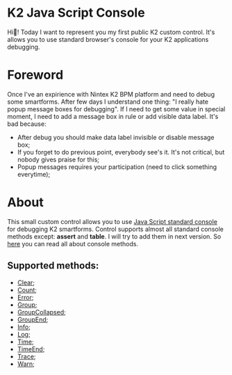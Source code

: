# K2 Java Script Console
Hi👋!
Today I want to represent you my first public K2 custom control. It's allows you to use standard browser's console for your K2 applications debugging.

# Foreword
Once I've an expirience with Nintex K2 BPM platform and need to debug some smartforms. After few days I understand one thing: "I really hate popup message boxes for debugging".
If I need to get some value in special moment, I need to add a message box in rule or add visible data label. It's bad because:
* After debug you should make data label invisible or disable message box;
* If you forget to do previous point, everybody see's it. It's not critical, but nobody gives praise for this;
* Popup messages requires your participation (need to click something everytime);

# About
This small custom control allows you to use [Java Script standard console](https://www.w3schools.com/jsref/obj_console.asp) for debugging K2 smartforms. Control supports
almost all standard console methods except: **assert** and **table**. I will try to add them in next version. So [here](https://www.w3schools.com/jsref/obj_console.asp) you can read all about console methods.

## Supported methods:
* [Clear](https://www.w3schools.com/jsref/met_console_clear.asp);
* [Count](https://www.w3schools.com/jsref/met_console_count.asp);
* [Error](https://www.w3schools.com/jsref/met_console_error.asp);
* [Group](https://www.w3schools.com/jsref/met_console_group.asp);
* [GroupCollapsed](https://www.w3schools.com/jsref/met_console_groupcollapsed.asp);
* [GroupEnd](https://www.w3schools.com/jsref/met_console_groupend.asp);
* [Info](https://www.w3schools.com/jsref/met_console_info.asp);
* [Log](https://www.w3schools.com/jsref/met_console_log.asp);
* [Time](https://www.w3schools.com/jsref/met_console_time.asp);
* [TimeEnd](https://www.w3schools.com/jsref/met_console_timeend.asp);
* [Trace](https://www.w3schools.com/jsref/met_console_trace.asp);
* [Warn](https://www.w3schools.com/jsref/met_console_warn.asp);

